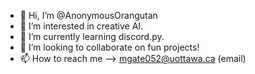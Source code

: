 - 👋 Hi, I’m @AnonymousOrangutan
- 👀 I’m interested in creative AI.
- 🌱 I’m currently learning discord.py.
- 💞️ I’m looking to collaborate on fun projects!
- 📫 How to reach me --> mgate052@uottawa.ca (email)

<!---
AnonymousOrangutan/AnonymousOrangutan is a ✨ special ✨ repository because its `README.md` (this file) appears on your GitHub profile.
You can click the Preview link to take a look at your changes.
--->
